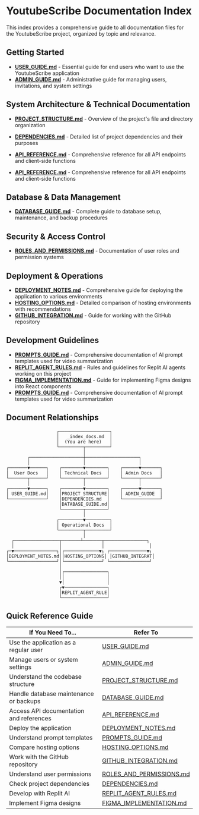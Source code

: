 # YoutubeScribe Documentation Index

This index provides a comprehensive guide to all documentation files for the YoutubeScribe project, organized by topic and relevance.

## Getting Started

- [**USER_GUIDE.md**](./USER_GUIDE.md) - Essential guide for end users who want to use the YoutubeScribe application
- [**ADMIN_GUIDE.md**](./ADMIN_GUIDE.md) - Administrative guide for managing users, invitations, and system settings

## System Architecture & Technical Documentation

- [**PROJECT_STRUCTURE.md**](./PROJECT_STRUCTURE.md) - Overview of the project's file and directory organization
- [**DEPENDENCIES.md**](./DEPENDENCIES.md) - Detailed list of project dependencies and their purposes
- [**API_REFERENCE.md**](./API_REFERENCE.md) - Comprehensive reference for all API endpoints and client-side functions

- [**API_REFERENCE.md**](./API_REFERENCE.md) - Comprehensive reference for all API endpoints and client-side functions
## Database & Data Management

- [**DATABASE_GUIDE.md**](./DATABASE_GUIDE.md) - Complete guide to database setup, maintenance, and backup procedures

## Security & Access Control

- [**ROLES_AND_PERMISSIONS.md**](./ROLES_AND_PERMISSIONS.md) - Documentation of user roles and permission systems

## Deployment & Operations

- [**DEPLOYMENT_NOTES.md**](./DEPLOYMENT_NOTES.md) - Comprehensive guide for deploying the application to various environments
- [**HOSTING_OPTIONS.md**](./HOSTING_OPTIONS.md) - Detailed comparison of hosting environments with recommendations
- [**GITHUB_INTEGRATION.md**](./GITHUB_INTEGRATION.md) - Guide for working with the GitHub repository

## Development Guidelines

- [**PROMPTS_GUIDE.md**](./PROMPTS_GUIDE.md) - Comprehensive documentation of AI prompt templates used for video summarization
- [**REPLIT_AGENT_RULES.md**](./REPLIT_AGENT_RULES.md) - Rules and guidelines for Replit AI agents working on this project
- [**FIGMA_IMPLEMENTATION.md**](./FIGMA_IMPLEMENTATION.md) - Guide for implementing Figma designs into React components
- [**PROMPTS_GUIDE.md**](./PROMPTS_GUIDE.md) - Comprehensive documentation of AI prompt templates used for video summarization

## Document Relationships

```
                   ┌───────────────────┐
                   │   _index_docs.md  │
                   │  (You are here)   │
                   └─────────┬─────────┘
                             │
        ┌────────────────────┼────────────────────┐
        │                    │                    │
┌───────▼──────┐    ┌────────▼────────┐    ┌──────▼───────┐
│  User Docs   │    │ Technical Docs  │    │ Admin Docs   │
└───────┬──────┘    └────────┬────────┘    └──────┬───────┘
        │                    │                    │
┌───────▼──────┐    ┌────────▼────────┐    ┌──────▼───────┐
│ USER_GUIDE.md│    │PROJECT_STRUCTURE│    │ ADMIN_GUIDE  │
└──────────────┘    │DEPENDENCIES.md  │    └──────────────┘
                    │DATABASE_GUIDE.md│
                    └────────┬────────┘
                             │
                   ┌─────────▼─────────┐
                   │ Operational Docs  │
                   └─────────┬─────────┘
                             │
  ┌─────────────────┬───────┴───────┬────────────────┐
  │                 │               │                 │
┌─▼────────────────┐│┌─────────────▼┐ ┌──────────────▼┐
│DEPLOYMENT_NOTES.md││HOSTING_OPTIONS│ │GITHUB_INTEGRAT│
└──────────────────┘│└──────────────┘ └───────────────┘
                    │                                  
                    │┌────────────────┐                
                    ││                │                
                    ▼│                │                
                    ┌▼────────────────┐                
                    │REPLIT_AGENT_RULE│                
                    └─────────────────┘                
```

## Quick Reference Guide

| If You Need To... | Refer To |
|-------------------|----------|
| Use the application as a regular user | [USER_GUIDE.md](./USER_GUIDE.md) |
| Manage users or system settings | [ADMIN_GUIDE.md](./ADMIN_GUIDE.md) |
| Understand the codebase structure | [PROJECT_STRUCTURE.md](./PROJECT_STRUCTURE.md) |
| Handle database maintenance or backups | [DATABASE_GUIDE.md](./DATABASE_GUIDE.md) |
| Access API documentation and references | [API_REFERENCE.md](./API_REFERENCE.md) |
| Deploy the application | [DEPLOYMENT_NOTES.md](./DEPLOYMENT_NOTES.md) |
| Understand prompt templates | [PROMPTS_GUIDE.md](./PROMPTS_GUIDE.md) |
| Compare hosting options | [HOSTING_OPTIONS.md](./HOSTING_OPTIONS.md) |
| Work with the GitHub repository | [GITHUB_INTEGRATION.md](./GITHUB_INTEGRATION.md) |
| Understand user permissions | [ROLES_AND_PERMISSIONS.md](./ROLES_AND_PERMISSIONS.md) |
| Check project dependencies | [DEPENDENCIES.md](./DEPENDENCIES.md) |
| Develop with Replit AI | [REPLIT_AGENT_RULES.md](./REPLIT_AGENT_RULES.md) |
| Implement Figma designs | [FIGMA_IMPLEMENTATION.md](./FIGMA_IMPLEMENTATION.md) |

